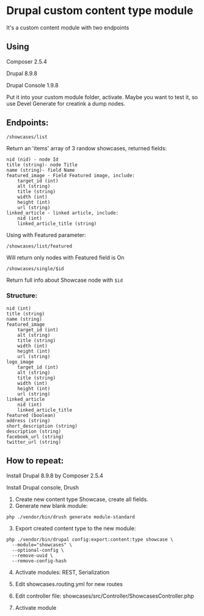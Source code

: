 # Drupal custom content type module

It's a custom content module with two endpoints

## Using

Composer 2.5.4

Drupal 8.9.8

Drupal Console 1.9.8

Put it into your custom module folder, activate.
Maybe you want to test it, so use Devel Generate for creatink a dump nodes.


## Endpoints:

```/showcases/list ```

Return an 'items' array of 3 randow showcases, returned fields:

	nid (nid) - node Id
	title (string)- node Title
	name (string)- field Name
	featured_image - Field Featured image, include:
		target_id (int)
		alt (string)
		title (string)
		width (int)
		height (int)
		url (string)
	linked_article - linked article, include: 
		nid (int)
		linked_article_title (string)
	
Using with Featured parameter: 

```/showcases/list/featured```

Will return only nodes with Featured field is On 

```/showcases/single/$id```

Return full info about Showcase node with ```$id```

### Structure: 

	nid (int)
	title (string)
	name (string)
	featured_image
		target_id (int)
		alt (string)
		title (string)
		width (int)
		height (int)
		url (string)
	logo_image
		target_id (int)
		alt (string)
		title (string)
		width (int)
		height (int)
		url (string)
	linked_article
		nid (int)
		linked_article_title
	featured (boolean)
	address (string)
	short_description (string)
	description (string)
	facebook_url (string)
	twitter_url (string)

## How to repeat:

Install Drupal 8.9.8 by Composer 2.5.4

Install Drupal console, Drush

1) Create new content type Showcase, create all fields.
2) Generate new blank module: 

```
php ./vendor/bin/drush generate module-standard
```

3) Export created content type to the new module:

```
php ./vendor/bin/drupal config:export:content:type showcase \
  --module="showcases" \
  --optional-config \
  --remove-uuid \
  --remove-config-hash
```
  
4) Activate modules: REST, Serialization

5) Edit showcases.routing.yml for new routes

6) Edit controller file: showcases/src/Controller/ShowcasesController.php

7) Activate module